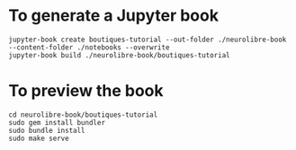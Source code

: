# To generate a Jupyter book

```
jupyter-book create boutiques-tutorial --out-folder ./neurolibre-book --content-folder ./notebooks --overwrite
jupyter-book build ./neurolibre-book/boutiques-tutorial
```

# To preview the book

```
cd neurolibre-book/boutiques-tutorial
sudo gem install bundler
sudo bundle install
sudo make serve
```
